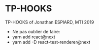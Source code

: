 # TP-HOOKS
TP-HOOKS of Jonathan ESPIARD, MTI 2019
* Ne pas oublier de faire:
* yarn add react@next
* yarn add -D react-test-renderer@next

